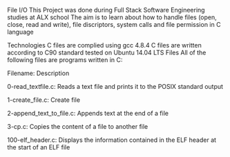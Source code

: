 File I/O This Project was done during Full Stack Software Engineering studies at ALX school The aim is to learn about how to handle files (open, close, read and write), file discriptors, system calls and file permission in C language

Technologies C files are complied using gcc 4.8.4 C files are written according to C90 standard tested on Ubuntu 14.04 LTS Files All of the following files are programs written in C:

Filename: Description

0-read_textfile.c: Reads a text file and prints it to the POSIX standard output

1-create_file.c: Create file

2-append_text_to_file.c: Appends text at the end of a file

3-cp.c: Copies the content of a file to another file

100-elf_header.c: Displays the information contained in the ELF header at the start of an ELF file
